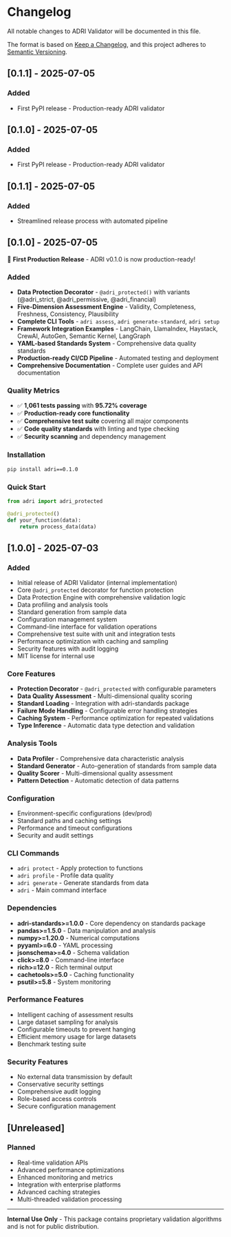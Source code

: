 # Changelog

All notable changes to ADRI Validator will be documented in this file.

The format is based on [Keep a Changelog](https://keepachangelog.com/en/1.0.0/),
and this project adheres to [Semantic Versioning](https://semver.org/spec/v2.0.0.html).

## [0.1.1] - 2025-07-05

### Added
- First PyPI release - Production-ready ADRI validator

## [0.1.0] - 2025-07-05

### Added
- First PyPI release - Production-ready ADRI validator

## [0.1.1] - 2025-07-05

### Added
- Streamlined release process with automated pipeline

## [0.1.0] - 2025-07-05

🎉 **First Production Release** - ADRI v0.1.0 is now production-ready!

### Added
- **Data Protection Decorator** - `@adri_protected()` with variants (@adri_strict, @adri_permissive, @adri_financial)
- **Five-Dimension Assessment Engine** - Validity, Completeness, Freshness, Consistency, Plausibility
- **Complete CLI Tools** - `adri assess`, `adri generate-standard`, `adri setup`
- **Framework Integration Examples** - LangChain, LlamaIndex, Haystack, CrewAI, AutoGen, Semantic Kernel, LangGraph
- **YAML-based Standards System** - Comprehensive data quality standards
- **Production-ready CI/CD Pipeline** - Automated testing and deployment
- **Comprehensive Documentation** - Complete user guides and API documentation

### Quality Metrics
- ✅ **1,061 tests passing** with **95.72% coverage**
- ✅ **Production-ready core functionality**
- ✅ **Comprehensive test suite** covering all major components
- ✅ **Code quality standards** with linting and type checking
- ✅ **Security scanning** and dependency management

### Installation
```bash
pip install adri==0.1.0
```

### Quick Start
```python
from adri import adri_protected

@adri_protected()
def your_function(data):
    return process_data(data)
```

## [1.0.0] - 2025-07-03

### Added
- Initial release of ADRI Validator (internal implementation)
- Core `@adri_protected` decorator for function protection
- Data Protection Engine with comprehensive validation logic
- Data profiling and analysis tools
- Standard generation from sample data
- Configuration management system
- Command-line interface for validation operations
- Comprehensive test suite with unit and integration tests
- Performance optimization with caching and sampling
- Security features with audit logging
- MIT license for internal use

### Core Features
- **Protection Decorator** - `@adri_protected` with configurable parameters
- **Data Quality Assessment** - Multi-dimensional quality scoring
- **Standard Loading** - Integration with adri-standards package
- **Failure Mode Handling** - Configurable error handling strategies
- **Caching System** - Performance optimization for repeated validations
- **Type Inference** - Automatic data type detection and validation

### Analysis Tools
- **Data Profiler** - Comprehensive data characteristic analysis
- **Standard Generator** - Auto-generation of standards from sample data
- **Quality Scorer** - Multi-dimensional quality assessment
- **Pattern Detection** - Automatic detection of data patterns

### Configuration
- Environment-specific configurations (dev/prod)
- Standard paths and caching settings
- Performance and timeout configurations
- Security and audit settings

### CLI Commands
- `adri protect` - Apply protection to functions
- `adri profile` - Profile data quality
- `adri generate` - Generate standards from data
- `adri` - Main command interface

### Dependencies
- **adri-standards>=1.0.0** - Core dependency on standards package
- **pandas>=1.5.0** - Data manipulation and analysis
- **numpy>=1.20.0** - Numerical computations
- **pyyaml>=6.0** - YAML processing
- **jsonschema>=4.0** - Schema validation
- **click>=8.0** - Command-line interface
- **rich>=12.0** - Rich terminal output
- **cachetools>=5.0** - Caching functionality
- **psutil>=5.8** - System monitoring

### Performance Features
- Intelligent caching of assessment results
- Large dataset sampling for analysis
- Configurable timeouts to prevent hanging
- Efficient memory usage for large datasets
- Benchmark testing suite

### Security Features
- No external data transmission by default
- Conservative security settings
- Comprehensive audit logging
- Role-based access controls
- Secure configuration management

## [Unreleased]

### Planned
- Real-time validation APIs
- Advanced performance optimizations
- Enhanced monitoring and metrics
- Integration with enterprise platforms
- Advanced caching strategies
- Multi-threaded validation processing

---

**Internal Use Only** - This package contains proprietary validation algorithms and is not for public distribution.
